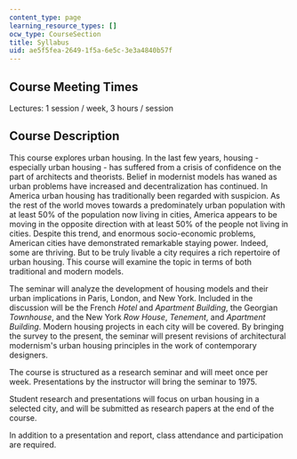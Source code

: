 ```yaml
---
content_type: page
learning_resource_types: []
ocw_type: CourseSection
title: Syllabus
uid: ae5f5fea-2649-1f5a-6e5c-3e3a4840b57f
---
```


Course Meeting Times
--------------------

Lectures: 1 session / week, 3 hours / session

Course Description
------------------

This course explores urban housing. In the last few years, housing - especially urban housing - has suffered from a crisis of confidence on the part of architects and theorists. Belief in modernist models has waned as urban problems have increased and decentralization has continued. In America urban housing has traditionally been regarded with suspicion. As the rest of the world moves towards a predominately urban population with at least 50% of the population now living in cities, America appears to be moving in the opposite direction with at least 50% of the people not living in cities. Despite this trend, and enormous socio-economic problems, American cities have demonstrated remarkable staying power. Indeed, some are thriving. But to be truly livable a city requires a rich repertoire of urban housing. This course will examine the topic in terms of both traditional and modern models.

The seminar will analyze the development of housing models and their urban implications in Paris, London, and New York. Included in the discussion will be the French _Hotel_ and _Apartment Building_, the Georgian _Townhouse_, and the New York _Row House_, _Tenement_, and _Apartment Building_. Modern housing projects in each city will be covered. By bringing the survey to the present, the seminar will present revisions of architectural modernism's urban housing principles in the work of contemporary designers.

The course is structured as a research seminar and will meet once per week. Presentations by the instructor will bring the seminar to 1975.

Student research and presentations will focus on urban housing in a selected city, and will be submitted as research papers at the end of the course.

In addition to a presentation and report, class attendance and participation are required.